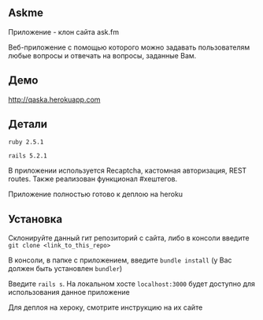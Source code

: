 ## Askme
Приложение - клон сайта ask.fm

Веб-приложение с помощью которого можно задавать пользователям любые вопросы и отвечать на вопросы, заданные Вам.

## Демо
http://qaska.herokuapp.com

## Детали
`ruby 2.5.1`

`rails 5.2.1`

В приложении используется Recaptcha, кастомная авторизация, REST routes. Также реализован функционал #хештегов.

Приложение полностью готово к деплою на heroku

## Установка
Склонируйте данный гит репозиторий с сайта, либо в консоли введите `git clone <link_to_this_repo>`

В консоли, в папке с приложением, введите `bundle install` (у Вас должен быть установлен `bundler`)

Введите `rails s`. На локальном хосте `localhost:3000` будет доступно для использования данное приложение

Для деплоя на хероку, смотрите инструкцию на их сайте







